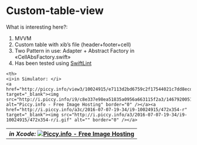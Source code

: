 # Custom-table-view

What is interesting here?:

1. MVVM 
2. Custom table with xib’s file (header+footer+cell)
3. Two Pattern in use: Adapter + Abstract Factory in «CellAbsFactory.swift»
4. Has been tested using <a href="https://github.com/realm/SwiftLint">SwiftLint</a>


<table border="0" width="100%" cellpadding="5" align="center" cellspacing = "2">
   <tr>
    <th>
    <i>in Xcode: </i>
    <a href="http://piccy.info/view3/10024902/1f181096d263726c0b0b46dbd19c2bfc/" target="_blank"><img src="http://i.piccy.info/i9/8fab0337ca043fd5c8e9c074df4049a7/1467919902/23423/1049505/Custom_table_view_S1_500.jpg" alt="Piccy.info - Free Image Hosting" border="0" /></a><a href="http://i.piccy.info/a3c/2016-07-07-19-31/i9-10024902/438x381-r" target="_blank"><img src="http://i.piccy.info/a3/2016-07-07-19-31/i9-10024902/438x381-r/i.gif" alt="" border="0" /></a>
</th>
  
    <th>
    <i>in Simulator: </i>
    <a href="http://piccy.info/view3/10024915/e7113d2bd6759c2f17544021c7dd8ecd/" target="_blank"><img src="http://i.piccy.info/i9/c8e337e98ea51835a0956a663115f2a3/1467920051/30416/1049505/Custom_table_view_S2_500.jpg" alt="Piccy.info - Free Image Hosting" border="0" /></a><a href="http://i.piccy.info/a3c/2016-07-07-19-34/i9-10024915/472x354-r" target="_blank"><img src="http://i.piccy.info/a3/2016-07-07-19-34/i9-10024915/472x354-r/i.gif" alt="" border="0" /></a>
</th>
  <tr>
 </table>

